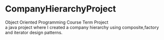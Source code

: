 # CompanyHierarchyProject
Object Oriented Programming Course Term Project <br />
a java project where I created a company hierarchy using composite,factory and iterator design patterns.

